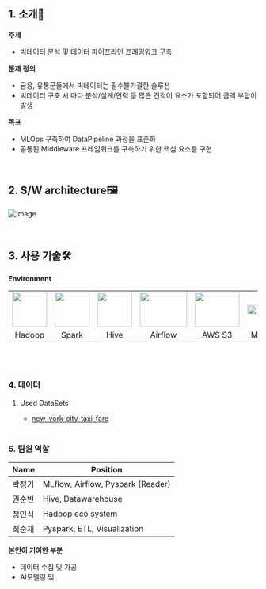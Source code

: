 ## 1. 소개🎯

**주제**
  
- 빅데이터 분석 및 데이터 파이프라인 프레임워크 구축
 
**문제 정의**

- 금융, 유통군들에서 빅데이터는 필수불가결한 솔루션
- 빅데이터 구축 시 마다 분석/설계/인력 등 많은 견적이 요소가 포함되어 금액 부담이 발생   
 
**목표**

- MLOps 구축하여 DataPipeline 과정을 표준화
- 공통된 Middleware 프레임워크를 구축하기 위한 핵심 요소를 구현

<br>

## 2. S/W architecture🖼

![image](https://user-images.githubusercontent.com/76522430/198015775-2f8a6f8b-e599-443a-adb0-253748109819.png)

<br>

## 3. 사용 기술🛠


**Environment**
   <table>
     <tr>
       <td><img src="https://user-images.githubusercontent.com/76522430/198021898-f24ba09d-ce68-4e24-90e3-270474005a16.png" width="70" height="70"></td>
       <td><img src="https://user-images.githubusercontent.com/76522430/198022023-a9a60c8e-99c3-4617-8f31-d43f36c7c6c9.png" width="70" height="70"></td>
       <td><img src="https://user-images.githubusercontent.com/76522430/198018661-052a74da-8d0f-4fc8-b032-2ac647a58307.png" width="70" height="70"></td>
       <td><img src="https://user-images.githubusercontent.com/76522430/198021555-0a36d140-73da-48ea-aa96-171633a9fe4a.png" width="95" height="70"></td>
       <td><img src="https://user-images.githubusercontent.com/76522430/198021660-c3e1dd6f-8458-41f3-8dc1-e339a1bbeb55.png" width="90" height="70"></td>
       <td><img src="https://user-images.githubusercontent.com/76522430/198021734-df31223a-0b68-461d-98d4-045ae4c03f6b.png" width="70" height="18"></td>
     </tr>
     <tr>
       <td align=center>Hadoop</td>
       <td align=center>Spark</td>
       <td align=center>Hive</td>
       <td align=center>Airflow</td>
       <td align=center>AWS S3</td>
       <td align=center>MLflow</td>
     </tr>
   </table>

<br><br>

### 4. 데이터
  
1. Used DataSets
   - [new-york-city-taxi-fare](https://www.kaggle.com/competitions/new-york-city-taxi-fare-prediction/data)<br>

   <br>

### 5. 팀원 역할

| Name   | Position   |
| ------ | ---------- |
| 박정기 | MLflow, Airflow, Pyspark (Reader) |
| 권순빈 | Hive, Datawarehouse         | 
| 정인식 | Hadoop eco system | 
| 최순재 | Pyspark, ETL, Visualization  |



**본인이 기여한 부분**
- 데이터 수집 및 가공
- AI모델링 및 

<br>

<br> <br>
